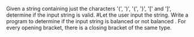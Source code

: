 Given a string containing just the characters '(', ')', '{', '}', '[' and ']', determine if the input string is valid. #Let the user input the string. Write a program to determine if the input string is balanced or not balanced . For every opening bracket, there is a closing bracket of the same type.
